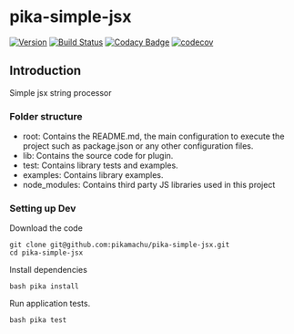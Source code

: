 # pika-simple-jsx

[![Version](https://img.shields.io/npm/v/simple-jsx.svg)](https://npmjs.org/package/simple-jsx)
[![Build Status](https://img.shields.io/travis/pikamachu/pika-simple-jsx/master.svg)](https://travis-ci.com/pikamachu/pika-simple-jsx)
[![Codacy Badge](https://api.codacy.com/project/badge/Grade/7a5d465f487e4f55a8e50e8201cc69b1)](https://www.codacy.com/project/antonio.marin.jimenez/pika-simple-jsx/dashboard?utm_source=github.com&amp;utm_medium=referral&amp;utm_content=pikamachu/pika-simple-jsx&amp;utm_campaign=Badge_Grade_Dashboard)
[![codecov](https://codecov.io/gh/pikamachu/pika-simple-jsx/branch/master/graph/badge.svg)](https://codecov.io/gh/pikamachu/pika-simple-jsx)

## Introduction

Simple jsx string processor

### Folder structure

* root: Contains the README.md, the main configuration to execute the project such as package.json or any other configuration files.
* lib: Contains the source code for plugin.
* test: Contains library tests and examples.
* examples: Contains library examples.
* node_modules: Contains third party JS libraries used in this project

### Setting up Dev

Download the code

```shell
git clone git@github.com:pikamachu/pika-simple-jsx.git
cd pika-simple-jsx
```

Install dependencies

```shell
bash pika install
```

Run application tests.

```shell
bash pika test
```
